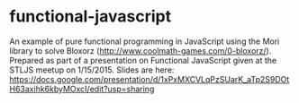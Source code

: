 # functional-javascript
An example of pure functional programming in JavaScript using the Mori library to solve Bloxorz (http://www.coolmath-games.com/0-bloxorz/).  Prepared as part of a presentation on Functional JavaScript given at the STLJS meetup on 1/15/2015.  Slides are here: https://docs.google.com/presentation/d/1xPxMXCVLqPzSUarK_aTp2S9DOtH63axihk6kbyMOxcI/edit?usp=sharing
